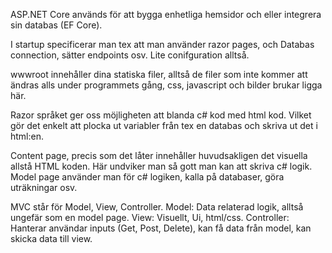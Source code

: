 ASP.NET Core används för att bygga enhetliga hemsidor och eller integrera sin databas (EF Core).

I startup specificerar man tex att man använder razor pages, och Databas connection, sätter endpoints osv. Lite conifguration alltså.

wwwroot innehåller dina statiska filer, alltså de filer som inte kommer att ändras alls under programmets gång, css, javascript och bilder brukar ligga här.

Razor språket ger oss möjligheten att blanda c# kod med html kod. Vilket gör det enkelt att plocka ut variabler från tex en databas och skriva ut det i html:en.

Content page, precis som det låter innehåller huvudsakligen det visuella allstå HTML koden. Här undviker man så gott man kan att skriva c# logik.
Model page använder man för c# logiken, kalla på databaser, göra uträkningar osv.

MVC står för  Model, View, Controller. 
Model: Data relaterad logik, alltså ungefär som en model page.
View: Visuellt, Ui, html/css.
Controller: Hanterar användar inputs (Get, Post, Delete), kan få data från model, kan skicka data till view.
